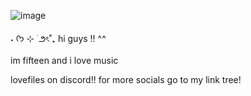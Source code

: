 ![image](https://github.com/l0vefiles/lovehearts/blob/94e1e369786b7e434220fcc1e541285ede884a44/Screenshot_446.png)




˖ ᡣ𐭩 ⊹ ࣪  ౨ৎ˚₊ hi guys !! ^^ 

im fifteen and i love music 

lovefiles on discord!! for more socials go to my link tree! 

